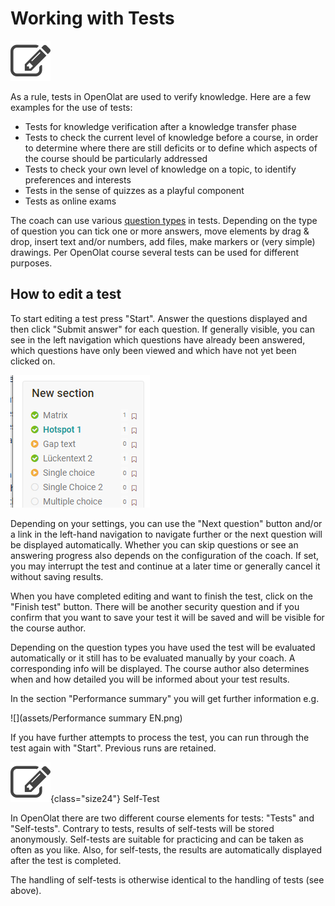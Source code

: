 # Working with Tests

![](assets/test.png)

As a rule, tests in OpenOlat are used to verify knowledge. Here are a few
examples for the use of tests:

* Tests for knowledge verification after a knowledge transfer phase
* Tests to check the current level of knowledge before a course, in order to determine where there are still deficits or to define which aspects of the course should be particularly addressed
* Tests to check your own level of knowledge on a topic, to identify preferences and interests
* Tests in the sense of quizzes as a playful component
* Tests as online exams

The coach can use various [question types](../learningresources/Test_question_types.md) in tests.
Depending on the type of question you can tick one or more answers, move
elements by drag & drop, insert text and/or numbers, add files, make markers
or (very simple) drawings. Per OpenOlat course several tests can be used for
different purposes.

## How to edit a test

To start editing a test press "Start". Answer the questions displayed and then
click "Submit answer" for each question. If generally visible, you can see in
the left navigation which questions have already been answered, which
questions have only been viewed and which have not yet been clicked on.

![](assets/Test_Anzeige.png)

Depending on your settings, you can use the "Next question" button and/or a
link in the left-hand navigation to navigate further or the next question will
be displayed automatically. Whether you can skip questions or see an answering
progress also depends on the configuration of the coach. If set, you may
interrupt the test and continue at a later time or generally cancel it without
saving results.

When you have completed editing and want to finish the test, click on the
"Finish test" button. There will be another security question and if you
confirm that you want to save your test it will be saved and will be visible
for the course author.

Depending on the question types you have used the test will be evaluated
automatically or it still has to be evaluated manually by your coach. A
corresponding info will be displayed. The course author also determines when
and how detailed you will be informed about your test results.

In the section "Performance summary" you will get further information e.g.

![](assets/Performance summary EN.png)

If you have further attempts to process the test, you can run through the test
again with "Start". Previous runs are retained.

![](assets/selftest.png){class="size24"}
Self-Test

In OpenOlat there are two different course elements for tests: "Tests" and
"Self-tests".  Contrary to tests, results of self-tests will be stored
anonymously. Self-tests are suitable for practicing and can be taken as often
as you like. Also, for self-tests, the results are automatically displayed
after the test is completed.

The handling of self-tests is otherwise identical to the handling of tests
(see above).
